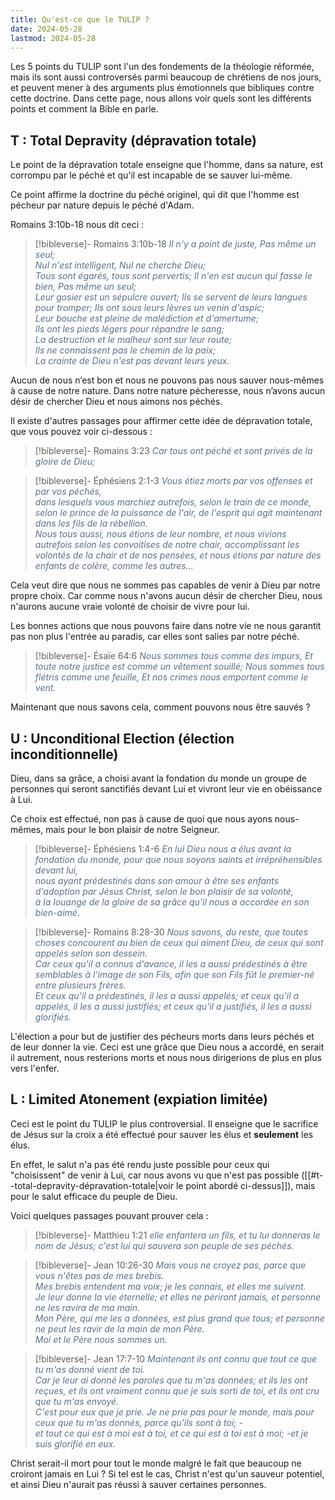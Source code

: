 ```yaml
---
title: Qu'est-ce que le TULIP ?
date: 2024-05-28
lastmod: 2024-05-28
---
```

Les 5 points du TULIP sont l'un des fondements de la théologie réformée, mais ils sont aussi controversés parmi beaucoup de chrétiens de nos jours, et peuvent mener à des arguments plus émotionnels que bibliques contre cette doctrine. Dans cette page, nous allons voir quels sont les différents points et comment la Bible en parle.
## T : Total Depravity (dépravation totale)

Le point de la dépravation totale enseigne que l'homme, dans sa nature, est corrompu par le péché et qu'il est incapable de se sauver lui-même.

Ce point affirme la doctrine du péché originel, qui dit que l'homme est pécheur par nature depuis le péché d'Adam.

Romains 3:10b-18 nous dit ceci :

>[!bibleverse]- Romains 3:10b-18
><span style="color:#5a708a">*Il n'y a point de juste, Pas même un seul;*<br/>*Nul n'est intelligent, Nul ne cherche Dieu;*<br/>*Tous sont égarés, tous sont pervertis; Il n'en est aucun qui fasse le bien, Pas même un seul;*<br/>*Leur gosier est un sépulcre ouvert; Ils se servent de leurs langues pour tromper; Ils ont sous leurs lèvres un venin d'aspic;*<br/>*Leur bouche est pleine de malédiction et d'amertume;*<br/>*Ils ont les pieds légers pour répandre le sang;*<br/>*La destruction et le malheur sont sur leur route;*<br/>*Ils ne connaissent pas le chemin de la paix;*<br/>*La crainte de Dieu n'est pas devant leurs yeux.*</span>

Aucun de nous n’est bon et nous ne pouvons pas nous sauver nous-mêmes à cause de notre nature. Dans notre nature pécheresse, nous n’avons aucun désir de chercher Dieu et nous aimons nos péchés.

Il existe d'autres passages pour affirmer cette idée de dépravation totale, que vous pouvez voir ci-dessous :

>[!bibleverse]- Romains 3:23
> <span style="color:#5a708a">*Car tous ont péché et sont privés de la gloire de Dieu;*</span>

> [!bibleverse]- Éphésiens 2:1-3
> <span style="color:#5a708a">*Vous étiez morts par vos offenses et par vos péchés,*<br/>*dans lesquels vous marchiez autrefois, selon le train de ce monde, selon le prince de la puissance de l'air, de l'esprit qui agit maintenant dans les fils de la rébellion.*<br/>*Nous tous aussi, nous étions de leur nombre, et nous vivions autrefois selon les convoitises de notre chair, accomplissant les volontés de la chair et de nos pensées, et nous étions par nature des enfants de colère, comme les autres...*</span>

Cela veut dire que nous ne sommes pas capables de venir à Dieu par notre propre choix. Car comme nous n'avons aucun désir de chercher Dieu, nous n'aurons aucune vraie volonté de choisir de vivre pour lui.

Les bonnes actions que nous pouvons faire dans notre vie ne nous garantit pas non plus l'entrée au paradis, car elles sont salies par notre péché.

> [!bibleverse]- Ésaïe 64:6
> <span style="color:#5a708a">*Nous sommes tous comme des impurs, Et toute notre justice est comme un vêtement souillé; Nous sommes tous flétris comme une feuille, Et nos crimes nous emportent comme le vent.*</span>

Maintenant que nous savons cela, comment pouvons nous être sauvés ?

## U : Unconditional Election (élection inconditionnelle)

Dieu, dans sa grâce, a choisi avant la fondation du monde un groupe de personnes qui seront sanctifiés devant Lui et vivront leur vie en obéissance à Lui.

Ce choix est effectué, non pas à cause de quoi que nous ayons nous-mêmes, mais pour le bon plaisir de notre Seigneur.

> [!bibleverse]- Éphésiens 1:4-6
> <span style="color:#5a708a">*En lui Dieu nous a élus avant la fondation du monde, pour que nous soyons saints et irrépréhensibles devant lui,*<br/>*nous ayant prédestinés dans son amour à être ses enfants d'adoption par Jésus Christ, selon le bon plaisir de sa volonté,*<br/>*à la louange de la gloire de sa grâce qu'il nous a accordée en son bien-aimé.*</span>

> [!bibleverse]- Romains 8:28-30
><span style="color:#5a708a"> *Nous savons, du reste, que toutes choses concourent au bien de ceux qui aiment Dieu, de ceux qui sont appelés selon son dessein.*<br/>*Car ceux qu'il a connus d'avance, il les a aussi prédestinés à être semblables à l'image de son Fils, afin que son Fils fût le premier-né entre plusieurs frères.*<br/> *Et ceux qu'il a prédestinés, il les a aussi appelés; et ceux qu'il a appelés, il les a aussi justifiés; et ceux qu'il a justifiés, il les a aussi glorifiés.*</span>

L'élection a pour but de justifier des pécheurs morts dans leurs péchés et de leur donner la vie. Ceci est une grâce que Dieu nous a accordé, en serait il autrement, nous resterions morts et nous nous dirigerions de plus en plus vers l'enfer.

## L : Limited Atonement (expiation limitée)

Ceci est le point du TULIP le plus controversial. Il enseigne que le sacrifice de Jésus sur la croix a été effectué pour sauver les élus et **seulement** les élus.

En effet, le salut n'a pas été rendu juste possible pour ceux qui "choisissent" de venir à Lui, car nous avons vu que n'est pas possible ([[#t--total-depravity-dépravation-totale|voir le point abordé ci-dessus]]), mais pour le salut efficace du peuple de Dieu.

Voici quelques passages pouvant prouver cela :

> [!bibleverse]- Matthieu 1:21
><span style="color:#5a708a"> *elle enfantera un fils, et tu lui donneras le nom de Jésus; c'est lui qui sauvera son peuple de ses péchés.*</span>

> [!bibleverse]- Jean 10:26-30
><span style="color:#5a708a"> *Mais vous ne croyez pas, parce que vous n'êtes pas de mes brebis. <br/>Mes brebis entendent ma voix; je les connais, et elles me suivent. <br/>Je leur donne la vie éternelle; et elles ne périront jamais, et personne ne les ravira de ma main. <br/>Mon Père, qui me les a données, est plus grand que tous; et personne ne peut les ravir de la main de mon Père. <br/>Moi et le Père nous sommes un.*</span>

> [!bibleverse]- Jean 17:7-10
><span style="color:#5a708a"> *Maintenant ils ont connu que tout ce que tu m'as donné vient de toi.<br/>Car je leur ai donné les paroles que tu m'as données; et ils les ont reçues, et ils ont vraiment connu que je suis sorti de toi, et ils ont cru que tu m'as envoyé.<br/>C'est pour eux que je prie. Je ne prie pas pour le monde, mais pour ceux que tu m'as donnés, parce qu'ils sont à toi; -<br/>et tout ce qui est à moi est à toi, et ce qui est à toi est à moi; -et je suis glorifié en eux.*</span>

Christ serait-il mort pour tout le monde malgré le fait que beaucoup ne croiront jamais en Lui ? Si tel est le cas, Christ n'est qu'un sauveur potentiel, et ainsi Dieu n'aurait pas réussi à sauver certaines personnes.